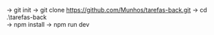 -> git init
-> git clone https://github.com/Munhos/tarefas-back.git
-> cd .\tarefas-back\
-> npm install
-> npm run dev
